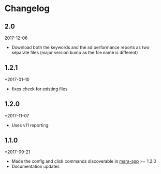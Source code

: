 # Changelog

## 2.0
2017-12-06
- Download both the keywords and the ad performance reports as two separate files (major version bump as the file name is different)

## 1.2.1
*2017-01-10

- fixes check for existing files

## 1.2.0
*2017-11-07

- Uses v11 reporting


## 1.1.0 
*2017-09-21 

- Made the config and click commands discoverable in [mara-app](https://github.com/mara/mara-app) >= 1.2.0
- Documentation updates



